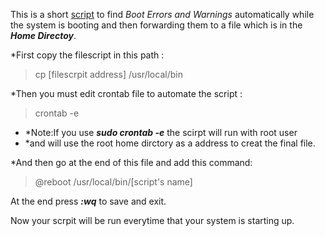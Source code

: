 This is a short [script](https://github.com/samaneharia/scripts/blob/edit/first-script/errorfinder.sh) to find *Boot Errors and Warnings* automatically
while the system is booting and then  forwarding them to a file which is
in the ***Home Directoy***.

*First copy the filescript in this path :
> cp [filescrpit address] /usr/local/bin

*Then you must edit crontab file to automate the script :
> crontab -e

* *Note:If you use ***sudo crontab -e*** the scirpt will run with root user
* *and will use the root home dirctory as a address to creat the final file.

*And then go at the end of this file and add this command:
> @reboot /usr/local/bin/[script's name]

At the end press ***:wq*** to save and exit.

Now your scrpit will be run everytime that your system is starting up.




